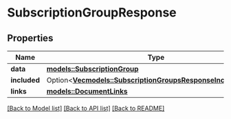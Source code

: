 # SubscriptionGroupResponse

## Properties

Name | Type | Description | Notes
------------ | ------------- | ------------- | -------------
**data** | [**models::SubscriptionGroup**](SubscriptionGroup.md) |  | 
**included** | Option<[**Vec<models::SubscriptionGroupsResponseIncludedInner>**](SubscriptionGroupsResponse_included_inner.md)> |  | [optional]
**links** | [**models::DocumentLinks**](DocumentLinks.md) |  | 

[[Back to Model list]](../README.md#documentation-for-models) [[Back to API list]](../README.md#documentation-for-api-endpoints) [[Back to README]](../README.md)



